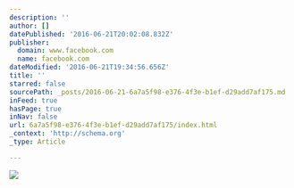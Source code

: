 ```yaml
---
description: ''
author: []
datePublished: '2016-06-21T20:02:08.832Z'
publisher:
  domain: www.facebook.com
  name: facebook.com
dateModified: '2016-06-21T19:34:56.656Z'
title: ''
starred: false
sourcePath: _posts/2016-06-21-6a7a5f98-e376-4f3e-b1ef-d29add7af175.md
inFeed: true
hasPage: true
inNav: false
url: 6a7a5f98-e376-4f3e-b1ef-d29add7af175/index.html
_context: 'http://schema.org'
_type: Article

---
```

![](https://scontent-ams3-1.xx.fbcdn.net/v/t1.0-1/p480x480/600710_1036269956419657_3280316675116699059_n.jpg?oh=2fdbe270bf90112518a37de241d6203a&oe=57D6AB99)